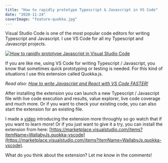 ```yaml
---
title: "How to rapidly prototype Typescript & Javascript in VS Code"
date: "2020-11-24"
coverImage: "feature-quokka.jpg"
---
```


Visual Studio Code is one of the most popular code editors for writing Typescript and Javascript. I use VS Code for all my Typescript and Javascript projects.

[![How to rapidly prototype Javascript in Visual Studio Code](http://img.youtube.com/vi/BnTy4IIa2hE/0.jpg)](http://www.youtube.com/watch?v=BnTy4IIa2hE)

If you are like me, using VS Code for writing Typescript / Javascript, you know that sometimes quick prototyping or testing is needed. For this kind of situations I use this extension called Quokka.js.

_Read also: [How to write Javascript and React with VS Code FASTER!](/blog/how-to-write-javascript-and-react-with-vs-code-faster/)_

After installing the extension you can launch a new Typescript / Javascript file with live code execution and results, value explorer, live code coverage and much more. Or if you want to check your existing code, you can also start the extension for an existing file.

I made a [video](https://www.youtube.com/watch?v=BnTy4IIa2hE) introducing the extension more throughly so go watch that if you want to learn more! Or if you just want to give it a try, you can install the extension from here: [https://marketplace.visualstudio.com/items?itemName=WallabyJs.quokka-vscode](https://marketplace.visualstudio.com/items?itemName=WallabyJs.quokka-vscode).

What do you think about the extension? Let me know in the comments!
